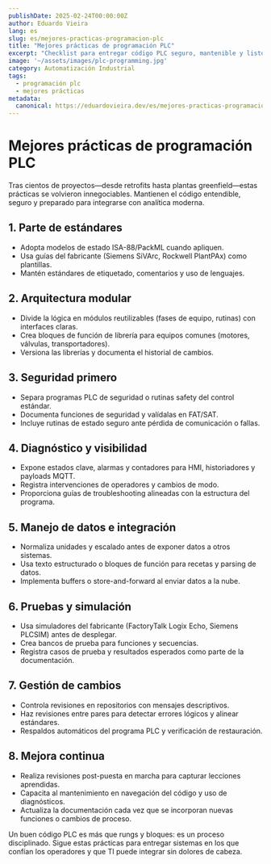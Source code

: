 ```yaml
---
publishDate: 2025-02-24T00:00:00Z
author: Eduardo Vieira
lang: es
slug: es/mejores-practicas-programacion-plc
title: "Mejores prácticas de programación PLC"
excerpt: "Checklist para entregar código PLC seguro, mantenible y listo para integrarse con sistemas IIoT modernos."
image: '~/assets/images/plc-programming.jpg'
category: Automatización Industrial
tags:
  - programación plc
  - mejores prácticas
metadata:
  canonical: https://eduardovieira.dev/es/mejores-practicas-programacion-plc
---
```


# Mejores prácticas de programación PLC

Tras cientos de proyectos—desde retrofits hasta plantas greenfield—estas prácticas se volvieron innegociables. Mantienen el código entendible, seguro y preparado para integrarse con analítica moderna.

## 1. Parte de estándares

- Adopta modelos de estado ISA-88/PackML cuando apliquen.
- Usa guías del fabricante (Siemens SiVArc, Rockwell PlantPAx) como plantillas.
- Mantén estándares de etiquetado, comentarios y uso de lenguajes.

## 2. Arquitectura modular

- Divide la lógica en módulos reutilizables (fases de equipo, rutinas) con interfaces claras.
- Crea bloques de función de librería para equipos comunes (motores, válvulas, transportadores).
- Versiona las librerías y documenta el historial de cambios.

## 3. Seguridad primero

- Separa programas PLC de seguridad o rutinas safety del control estándar.
- Documenta funciones de seguridad y valídalas en FAT/SAT.
- Incluye rutinas de estado seguro ante pérdida de comunicación o fallas.

## 4. Diagnóstico y visibilidad

- Expone estados clave, alarmas y contadores para HMI, historiadores y payloads MQTT.
- Registra intervenciones de operadores y cambios de modo.
- Proporciona guías de troubleshooting alineadas con la estructura del programa.

## 5. Manejo de datos e integración

- Normaliza unidades y escalado antes de exponer datos a otros sistemas.
- Usa texto estructurado o bloques de función para recetas y parsing de datos.
- Implementa buffers o store-and-forward al enviar datos a la nube.

## 6. Pruebas y simulación

- Usa simuladores del fabricante (FactoryTalk Logix Echo, Siemens PLCSIM) antes de desplegar.
- Crea bancos de prueba para funciones y secuencias.
- Registra casos de prueba y resultados esperados como parte de la documentación.

## 7. Gestión de cambios

- Controla revisiones en repositorios con mensajes descriptivos.
- Haz revisiones entre pares para detectar errores lógicos y alinear estándares.
- Respaldos automáticos del programa PLC y verificación de restauración.

## 8. Mejora continua

- Realiza revisiones post-puesta en marcha para capturar lecciones aprendidas.
- Capacita al mantenimiento en navegación del código y uso de diagnósticos.
- Actualiza la documentación cada vez que se incorporan nuevas funciones o cambios de proceso.

Un buen código PLC es más que rungs y bloques: es un proceso disciplinado. Sigue estas prácticas para entregar sistemas en los que confían los operadores y que TI puede integrar sin dolores de cabeza.
